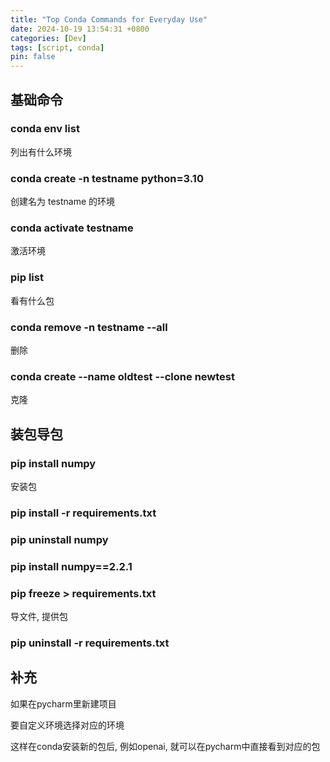 ```yaml
---
title: "Top Conda Commands for Everyday Use"
date: 2024-10-19 13:54:31 +0800
categories: [Dev]
tags: [script, conda]
pin: false
---
```


## 基础命令

### conda env list

列出有什么环境

### conda create -n testname python=3.10

创建名为 testname 的环境

### conda activate testname

激活环境

### pip list

看有什么包

### conda remove -n testname --all

删除

### conda create --name oldtest --clone newtest

克隆

## 装包导包

### pip install numpy

安装包

### pip install -r requirements.txt

### pip uninstall numpy

### pip install numpy==2.2.1

### pip freeze > requirements.txt

导文件, 提供包

### pip uninstall -r requirements.txt

## 补充

如果在pycharm里新建项目

要自定义环境选择对应的环境

这样在conda安装新的包后, 例如openai, 就可以在pycharm中直接看到对应的包
